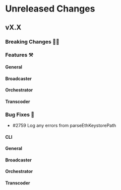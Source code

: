 # Unreleased Changes

## vX.X

### Breaking Changes 🚨🚨

### Features ⚒

#### General

#### Broadcaster

#### Orchestrator

#### Transcoder

### Bug Fixes 🐞
- \#2759 Log any errors from parseEthKeystorePath

#### CLI

#### General

#### Broadcaster

#### Orchestrator

#### Transcoder
